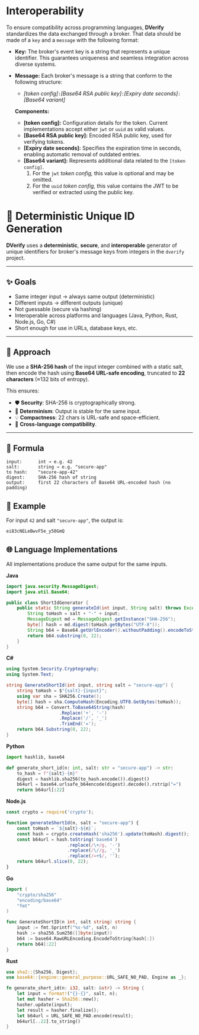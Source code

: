 Interoperability
================

To ensure compatibility across programming languages, **DVerify** standardizes the data exchanged through a broker. That data should be made of a `key` and a `message` with the following format:  

- **Key:** The broker's event key is a string that represents a unique identifier. This guarantees uniqueness and seamless integration across diverse systems.

- **Message:** Each broker's message is a string that conform to the following structure:  
  - *[token config]*`:`*[Base64 RSA public key]*`:`*[Expiry date seconds]*`:`*[Base64 variant]*

  **Components:**  
  - **[token config]:** Configuration details for the token. Current implementations accept either `jwt` or `uuid` as valid values.  
  - **[Base64 RSA public key]:** Encoded RSA public key, used for verifying tokens.  
  - **[Expiry date seconds]:** Specifies the expiration time in seconds, enabling automatic removal of outdated entries.  
  - **[Base64 variant]:** Represents additional data related to the `[token config]`.  
    1. For the `jwt` *token config,* this value is optional and may be omitted.  
    2. For the `uuid` *token config,* this value contains the JWT to be verified or extracted using the public key.

# 🔐 Deterministic Unique ID Generation

**DVerify** uses a **deterministic**, **secure**, and **interoperable** generator of unique identifiers for broker's message keys from integers in the `dverify` project.

---

## ✨ Goals

- Same integer input → always same output (deterministic)
- Different inputs → different outputs (unique)
- Not guessable (secure via hashing)
- Interoperable across platforms and languages (Java, Python, Rust, Node.js, Go, C#)
- Short enough for use in URLs, database keys, etc.

---

## 🔧 Approach

We use a **SHA-256 hash** of the input integer combined with a static salt, then encode the hash using **Base64 URL-safe encoding**, truncated to **22 characters** (≈132 bits of entropy).

This ensures:
- 🛡️ **Security**: SHA-256 is cryptographically strong.
- 🔁 **Determinism**: Output is stable for the same input.
- 💡 **Compactness**: 22 chars is URL-safe and space-efficient.
- 🧩 **Cross-language compatibility**.

---

## 📌 Formula

```text
input:      int → e.g. 42
salt:       string → e.g. "secure-app"
to hash:    "secure-app-42"
digest:     SHA-256 hash of string
output:     first 22 characters of Base64 URL-encoded hash (no padding)
```

## 🎯 Example

For input `42` and salt `"secure-app"`, the output is:

```sh
ei83cNELeBwvF5e_y50GmQ
```

## 🌐 Language Implementations

All implementations produce the same output for the same inputs.

**Java**
```java
import java.security.MessageDigest;
import java.util.Base64;

public class ShortIdGenerator {
    public static String generateId(int input, String salt) throws Exception {
        String toHash = salt + "-" + input;
        MessageDigest md = MessageDigest.getInstance("SHA-256");
        byte[] hash = md.digest(toHash.getBytes("UTF-8"));
        String b64 = Base64.getUrlEncoder().withoutPadding().encodeToString(hash);
        return b64.substring(0, 22);
    }
}
```

**C#**
```csharp
using System.Security.Cryptography;
using System.Text;

string GenerateShortId(int input, string salt = "secure-app") {
    string toHash = $"{salt}-{input}";
    using var sha = SHA256.Create();
    byte[] hash = sha.ComputeHash(Encoding.UTF8.GetBytes(toHash));
    string b64 = Convert.ToBase64String(hash)
                    .Replace('+', '-')
                    .Replace('/', '_')
                    .TrimEnd('=');
    return b64.Substring(0, 22);
}
```

**Python**
```python
import hashlib, base64

def generate_short_id(n: int, salt: str = "secure-app") -> str:
    to_hash = f"{salt}-{n}"
    digest = hashlib.sha256(to_hash.encode()).digest()
    b64url = base64.urlsafe_b64encode(digest).decode().rstrip("=")
    return b64url[:22]

```

**Node.js**
```javascript
const crypto = require('crypto');

function generateShortId(n, salt = "secure-app") {
    const toHash = `${salt}-${n}`;
    const hash = crypto.createHash('sha256').update(toHash).digest();
    const b64url = hash.toString('base64')
                       .replace(/\+/g, '-')
                       .replace(/\//g, '_')
                       .replace(/=+$/, '');
    return b64url.slice(0, 22);
}
```

**Go**
```go
import (
    "crypto/sha256"
    "encoding/base64"
    "fmt"
)

func GenerateShortID(n int, salt string) string {
    input := fmt.Sprintf("%s-%d", salt, n)
    hash := sha256.Sum256([]byte(input))
    b64 := base64.RawURLEncoding.EncodeToString(hash[:])
    return b64[:22]
}
```

**Rust**
```rust
use sha2::{Sha256, Digest};
use base64::{engine::general_purpose::URL_SAFE_NO_PAD, Engine as _};

fn generate_short_id(n: i32, salt: &str) -> String {
    let input = format!("{}-{}", salt, n);
    let mut hasher = Sha256::new();
    hasher.update(input);
    let result = hasher.finalize();
    let b64url = URL_SAFE_NO_PAD.encode(result);
    b64url[..22].to_string()
}
```
